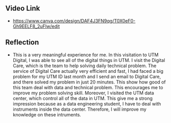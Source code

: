 ## Video Link 
- https://www.canva.com/design/DAF4J3FN9qg/T0X0eF0-Gh9EELF8_2uFIw/edit

## Reflection
- This is a very meaningful experience for me. In this visitation to UTM Digital, I was able to see all of the digital things in UTM. I visit the Digital Care, which is the team to help solving daily technical problem. The service of Digital Care actually very efficient and fast, I had faced a big problem for my UTM ID last month and I send an email to Digital Care, and there solved my problem in just 20 minutes. This show how good of this team deal with data and technical problem. This encourages me to improve my problem solving skill. Moreover, I visited the UTM data center, which control all of the data in UTM. This give me a strong impression because as a data engineering student, I have to deal with instruments inside the data center. Therefore, I will improve my knowledge on these intruments.
